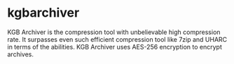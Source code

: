# kgbarchiver
KGB Archiver is the compression tool with unbelievable high compression rate. It surpasses even such efficient compression tool like 7zip and UHARC in terms of the abilities. KGB Archiver uses AES-256 encryption to encrypt archives.
